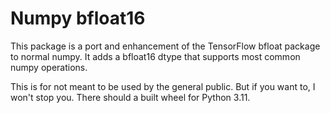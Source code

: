 # Numpy bfloat16

This package is a port and enhancement of the TensorFlow bfloat package to normal numpy. It adds a bfloat16 dtype that supports most common numpy operations.

This is for not meant to be used by the general public. But if you want to, I won't stop you. There should a built wheel for Python 3.11.
